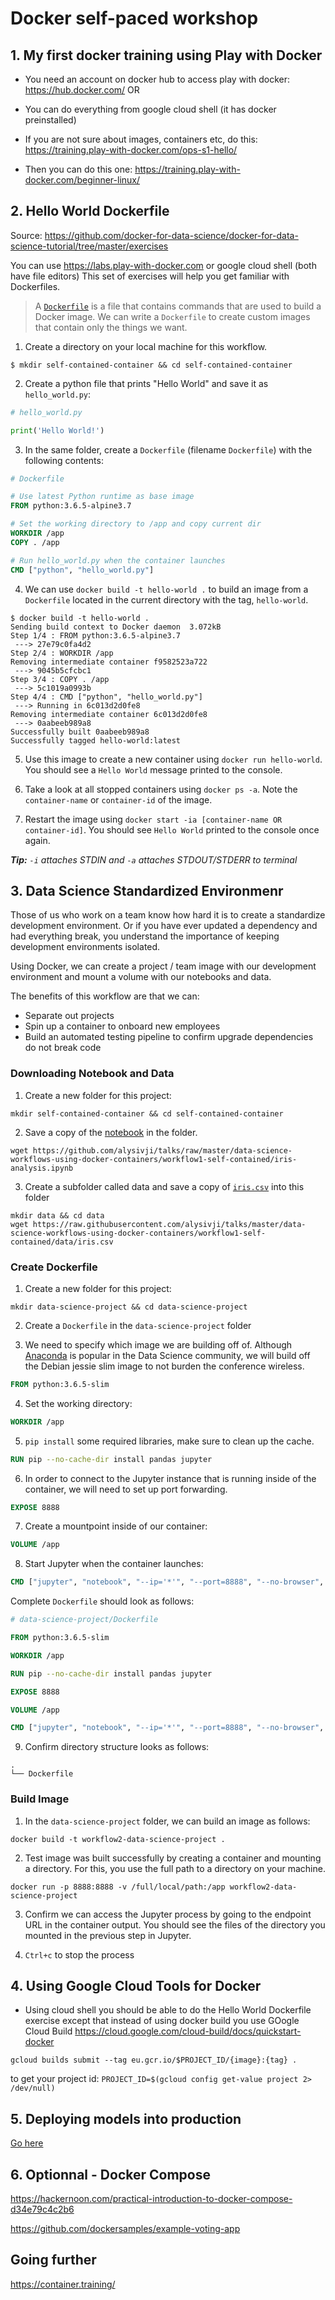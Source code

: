 # Docker self-paced workshop

## 1. My first docker training using Play with Docker

- You need an account on docker hub to access play with docker: https://hub.docker.com/
OR
- You can do everything from google cloud shell (it has docker preinstalled)

- If you are not sure about images, containers etc, do this:
https://training.play-with-docker.com/ops-s1-hello/

- Then you can do this one:
https://training.play-with-docker.com/beginner-linux/

## 2. Hello World Dockerfile

Source: https://github.com/docker-for-data-science/docker-for-data-science-tutorial/tree/master/exercises

You can use https://labs.play-with-docker.com or google cloud shell (both have file editors)
This set of exercises will help you get familiar with Dockerfiles.

> A [`Dockerfile`](https://docs.docker.com/engine/reference/builder/) is a file that contains commands that are used to build a Docker image. We can write a `Dockerfile` to create custom images that contain only the things we want.

1. Create a directory on your local machine for this workflow.

```console
$ mkdir self-contained-container && cd self-contained-container
```

2. Create a python file that prints "Hello World" and save it as `hello_world.py`:

```python
# hello_world.py

print('Hello World!')
```

3. In the same folder, create a `Dockerfile` (filename `Dockerfile`) with the following contents:

```Dockerfile
# Dockerfile

# Use latest Python runtime as base image
FROM python:3.6.5-alpine3.7

# Set the working directory to /app and copy current dir
WORKDIR /app
COPY . /app

# Run hello_world.py when the container launches
CMD ["python", "hello_world.py"]
```

4. We can use `docker build -t hello-world .` to build an image from a `Dockerfile` located in the current directory with the tag, `hello-world`.

```console
$ docker build -t hello-world .
Sending build context to Docker daemon  3.072kB
Step 1/4 : FROM python:3.6.5-alpine3.7
 ---> 27e79c0fa4d2
Step 2/4 : WORKDIR /app
Removing intermediate container f9582523a722
 ---> 9045b5cfcbc1
Step 3/4 : COPY . /app
 ---> 5c1019a0993b
Step 4/4 : CMD ["python", "hello_world.py"]
 ---> Running in 6c013d2d0fe8
Removing intermediate container 6c013d2d0fe8
 ---> 0aabeeb989a8
Successfully built 0aabeeb989a8
Successfully tagged hello-world:latest
```

5. Use this image to create a new container using `docker run hello-world`. You should see a `Hello World` message printed to the console.

6. Take a look at all stopped containers using `docker ps -a`. Note the `container-name` or `container-id` of the image.

7. Restart the image using `docker start -ia [container-name OR container-id]`. You should see `Hello World` printed to the console once again.

***Tip:** `-i` attaches STDIN and `-a` attaches STDOUT/STDERR to terminal*


## 3.  Data Science Standardized Environmenr

Those of us who work on a team know how hard it is to create a standardize development environment. Or if you have ever updated a dependency and had everything break, you understand the importance of keeping development environments isolated.

Using Docker, we can create a project / team image with our development environment and mount a volume with our notebooks and data.

The benefits of this workflow are that we can:
* Separate out projects
* Spin up a container to onboard new employees
* Build an automated testing pipeline to confirm upgrade dependencies do not break code

### Downloading Notebook and Data

1. Create a new folder for this project:

```console
mkdir self-contained-container && cd self-contained-container
```

2. Save a copy of the [notebook](https://github.com/docker-for-data-science/docker-for-data-science-tutorial/tree/docker-exercises/exercises) in the folder.

```console
wget https://github.com/alysivji/talks/raw/master/data-science-workflows-using-docker-containers/workflow1-self-contained/iris-analysis.ipynb
```

3. Create a subfolder called data and save a copy of [`iris.csv`](https://raw.githubusercontent.com/alysivji/talks/master/data-science-workflows-using-docker-containers/workflow1-self-contained/data/iris.csv) into this folder

```console
mkdir data && cd data
wget https://raw.githubusercontent.com/alysivji/talks/master/data-science-workflows-using-docker-containers/workflow1-self-contained/data/iris.csv
```

### Create Dockerfile

1. Create a new folder for this project:

```console
mkdir data-science-project && cd data-science-project
```

2. Create a `Dockerfile` in the `data-science-project` folder

3. We need to specify which image we are building off of. Although [Anaconda](https://hub.docker.com/r/continuumio/miniconda3/) is popular in the Data Science community, we will build off the Debian jessie slim image to not burden the conference wireless.

```dockerfile
FROM python:3.6.5-slim
```

4. Set the working directory:

```dockerfile
WORKDIR /app
```

5. `pip install` some required libraries, make sure to clean up the cache.

```dockerfile
RUN pip --no-cache-dir install pandas jupyter
```

6. In order to connect to the Jupyter instance that is running inside of the container, we will need to set up port forwarding.

```dockerfile
EXPOSE 8888
```

7. Create a mountpoint inside of our container:

```dockerfile
VOLUME /app
```

8. Start Jupyter when the container launches:

```Dockerfile
CMD ["jupyter", "notebook", "--ip='*'", "--port=8888", "--no-browser", "--allow-root"]
```

Complete `Dockerfile` should look as follows:

```Dockerfile
# data-science-project/Dockerfile

FROM python:3.6.5-slim

WORKDIR /app

RUN pip --no-cache-dir install pandas jupyter

EXPOSE 8888

VOLUME /app

CMD ["jupyter", "notebook", "--ip='*'", "--port=8888", "--no-browser", "--allow-root"]
```

9. Confirm directory structure looks as follows:

```console
.
└── Dockerfile
```

### Build Image

1. In the `data-science-project` folder, we can build an image as follows:

`docker build -t workflow2-data-science-project .`

2. Test image was built successfully by creating a container and mounting a directory. For this, you use the full path to a directory on your machine.

`docker run -p 8888:8888 -v /full/local/path:/app workflow2-data-science-project`

3. Confirm we can access the Jupyter process by going to the endpoint URL in the container output. You should see the files of the directory you mounted in the previous step in Jupyter.

4. `Ctrl+c` to stop the process

## 4. Using Google Cloud Tools for Docker

- Using cloud shell you should be able to do the Hello World Dockerfile exercise except that instead of using docker build you use GOogle Cloud Build https://cloud.google.com/cloud-build/docs/quickstart-docker

`gcloud builds submit --tag eu.gcr.io/$PROJECT_ID/{image}:{tag} .`

to get your project id: `PROJECT_ID=$(gcloud config get-value project 2> /dev/null)`

## 5. Deploying models into production

[Go here](../3-deploy-model-into-production)

## 6. Optionnal - Docker Compose

https://hackernoon.com/practical-introduction-to-docker-compose-d34e79c4c2b6

https://github.com/dockersamples/example-voting-app

## Going further

https://container.training/
